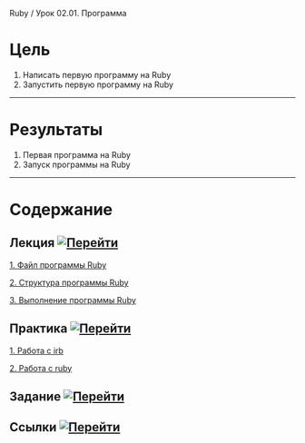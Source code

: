 Ruby / Урок 02.01. Программа

# Цель

1. Написать первую программу на Ruby
2. Запустить первую программу на Ruby

***

# Результаты 

1. Первая программа на Ruby
2. Запуск программы на Ruby

***

# Содержание

## Лекция [![Перейти](https://img.shields.io/badge/-%D0%9F%D0%B5%D1%80%D0%B5%D0%B9%D1%82%D0%B8-blue)](1.%20Лекция.md)
           
[1. Файл программы Ruby](1.Лекция.md#1.-Файл-программы-Ruby)

[2. Структура программы Ruby](1.Лекция.md#2.-Структура-программы-Ruby)

[3. Выполнение программы Ruby](1.Лекция.md#3.-Выполнение-программы-Ruby)

## Практика [![Перейти](https://img.shields.io/badge/-%D0%9F%D0%B5%D1%80%D0%B5%D0%B9%D1%82%D0%B8-blue)](2.%20Практика.md)

[1. Работа с irb](2.%20Практика.md#1.-Работа-с-irb)

[2. Работа с ruby](2.%20Практика.md#2.-Работа-с-ruby)

## Задание [![Перейти](https://img.shields.io/badge/-%D0%9F%D0%B5%D1%80%D0%B5%D0%B9%D1%82%D0%B8-blue)](3.%20Задание.md)

## Ссылки [![Перейти](https://img.shields.io/badge/-%D0%9F%D0%B5%D1%80%D0%B5%D0%B9%D1%82%D0%B8-blue)](4.%20Ссылки.md)
